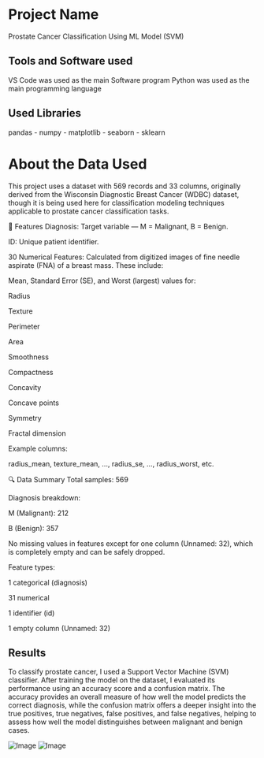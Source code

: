 # Project Name 
Prostate Cancer Classification Using ML Model (SVM)


## Tools and Software used
VS Code was used as the main Software program
Python was used as the main programming language 


## Used Libraries 
pandas - numpy - matplotlib - seaborn - sklearn 


# About the Data Used
This project uses a dataset with 569 records and 33 columns, originally derived from the Wisconsin Diagnostic Breast Cancer (WDBC) dataset, though it is being used here for classification modeling techniques applicable to prostate cancer classification tasks.

🧬 Features
Diagnosis: Target variable — M = Malignant, B = Benign.

ID: Unique patient identifier.

30 Numerical Features: Calculated from digitized images of fine needle aspirate (FNA) of a breast mass. These include:

Mean, Standard Error (SE), and Worst (largest) values for:

Radius

Texture

Perimeter

Area

Smoothness

Compactness

Concavity

Concave points

Symmetry

Fractal dimension

Example columns:

radius_mean, texture_mean, ..., radius_se, ..., radius_worst, etc.

🔍 Data Summary
Total samples: 569

Diagnosis breakdown:

M (Malignant): 212

B (Benign): 357

No missing values in features except for one column (Unnamed: 32), which is completely empty and can be safely dropped.

Feature types:

1 categorical (diagnosis)

31 numerical

1 identifier (id)

1 empty column (Unnamed: 32)



## Results
To classify prostate cancer, I used a Support Vector Machine (SVM) classifier. After training the model on the dataset, I evaluated its performance using an accuracy score and a confusion matrix. The accuracy provides an overall measure of how well the model predicts the correct diagnosis, while the confusion matrix offers a deeper insight into the true positives, true negatives, false positives, and false negatives, helping to assess how well the model distinguishes between malignant and benign cases.

![Image](https://github.com/user-attachments/assets/bc8b6f29-f462-4672-934d-2c6939a64281)
![Image](https://github.com/user-attachments/assets/a7ce992c-36a9-4068-9799-e7f041205ba6)




